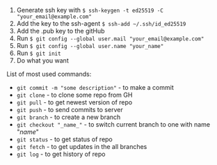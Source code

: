 1. Generate ssh key with ```$ ssh-keygen -t ed25519 -C "your_email@example.com"```
1. Add the key to the ssh-agent ```$ ssh-add ~/.ssh/id_ed25519```
1. Add the .pub key to the gitHub
1. Run ```$ git config --global user.mail "your_email@example.com"```
1. Run ```$ git config --global user.name "your_name"```
1. Run ```$ git init```
1. Do what you want

List of most used commands:
* ```git commit -m "some description"``` - to make a commit
* ```git clone``` - to clone some repo from GH
* ```git pull``` - to get newest version of repo
* ```git push``` - to send commits to server
* ```git branch``` - to create a new branch
* ```git checkout "_name_"``` - to switch current branch to one with name "_name_"
* ```git status``` - to get status of repo
* ```git fetch``` - to get updates in the all branches
* ```git log``` - to get history of repo
